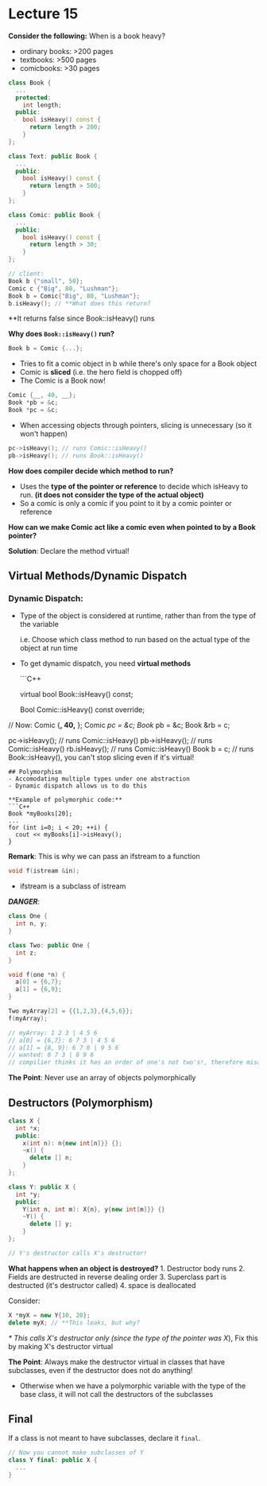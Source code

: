 # Lecture 15

**Consider the following:** When is a book heavy?

* ordinary books: &gt;200 pages
* textbooks: &gt;500 pages
* comicbooks: &gt;30 pages

```cpp
class Book {
  ...
  protected:
    int length;
  public:
    bool isHeavy() const {
      return length > 200;
    }
};

class Text: public Book {
  ...
  public:
    bool isHeavy() const {
      return length > 500;
    }
};

class Comic: public Book {
  ...
  public:
    bool isHeavy() const {
      return length > 30;
    }
};

// client:
Book b {"small", 50};
Comic c {"Big", 80, "Lushman"};
Book b = Comic{"Big", 80, "Lushman"};
b.isHeavy(); // **What does this return?
```

\*\*It returns false since Book::isHeavy\(\) runs

**Why does `Book::isHeavy()` run?**

```cpp
Book b = Comic {...};
```

* Tries to fit a comic object in b while there's only space for a Book object
* Comic is **sliced** \(i.e. the hero field is chopped off\)
* The Comic is a Book now!

```cpp
Comic {__, 40, __};
Book *pb = &c;
Book *pc = &c;
```

* When accessing objects through pointers, slicing is unnecessary \(so it won't happen\)

```cpp
pc->isHeavy(); // runs Comic::isHeavy()
pb->isHeavy(); // runs Book::isHeavy()
```

**How does compiler decide which method to run?**

* Uses the **type of the pointer or reference** to decide which isHeavy to run. **\(it does not consider the type of the actual object\)**
* So a comic is only a comic if you point to it by a comic pointer or reference

**How can we make Comic act like a comic even when pointed to by a Book pointer?**

**Solution**: Declare the method virtual!

## Virtual Methods/Dynamic Dispatch

### Dynamic Dispatch:

* Type of the object is considered at runtime, rather than from the type of the variable

  i.e. Choose which class method to run based on the actual type of the object at run time

* To get dynamic dispatch, you need **virtual methods**

  \`\`\`C++

  virtual bool Book::isHeavy\(\) const;

  Bool Comic::isHeavy\(\) const override;

// Now: Comic {**, 40,** }; Comic _pc = &c; Book_ pb = &c; Book &rb = c;

pc-&gt;isHeavy\(\); // runs Comic::isHeavy\(\) pb-&gt;isHeavy\(\); // runs Comic::isHeavy\(\) rb.isHeavy\(\); // runs Comic::isHeavy\(\) Book b = c; // runs Book::isHeavy\(\), you can't stop slicing even if it's virtual!

```text
## Polymorphism
- Accomodating multiple types under one abstraction
- Dynamic dispatch allows us to do this

**Example of polymorphic code:**
```C++
Book *myBooks[20];
...
for (int i=0; i < 20; ++i) {
  cout << myBooks[i]->isHeavy();
}
```

**Remark**: This is why we can pass an ifstream to a function

```cpp
void f(istream &in);
```

* ifstream is a subclass of istream

_**DANGER**_:

```cpp
class One {
  int n, y;
}

class Two: public One {
  int z;
}

void f(one *n) {
  a[0] = {6,7};
  a[1] = {6,9};
}

Two myArray[2] = {{1,2,3},{4,5,6}};
f(myArray);

// myArray: 1 2 3 | 4 5 6
// a[0] = {6,7}: 6 7 3 | 4 5 6
// a[1] = {8, 9}: 6 7 8 | 9 5 6
// wanted: 6 7 3 | 8 9 6
// compilier thinks it has an order of one's not two's!, therefore misaligned
```

**The Point**: Never use an array of objects polymorphically

## Destructors \(Polymorphism\)

```cpp
class X {
  int *x;
  public:
    x(int n): n{new int[n]}} {};
    ~x() {
      delete [] n;
    }
};

class Y: public X {
  int *y;
  public:
    Y(int n, int m): X{n}, y{new int[m]}} {}
    ~Y() {
      delete [] y;
    }
};

// Y's destructor calls X's destructor!
```

**What happens when an object is destroyed?** 1. Destructor body runs 2. Fields are destructed in reverse dealing order 3. Superclass part is destructed \(it's destructor called\) 4. space is deallocated

Consider:

```cpp
X *myX = new Y{10, 20};
delete myX; // **This leaks, but why?
```

_\* This calls X's destructor only \(since the type of the pointer was X_\), Fix this by making X's destructor virtual

**The Point**: Always make the destructor virtual in classes that have subclasses, even if the destructor does not do anything!

* Otherwise when we have a polymorphic variable with the type of the base class, it will not call the destructors of the subclasses

## Final

If a class is not meant to have subclasses, declare it `final`.

```cpp
// Now you cannot make subclasses of Y
class Y final: public X {
  ...
}
```

